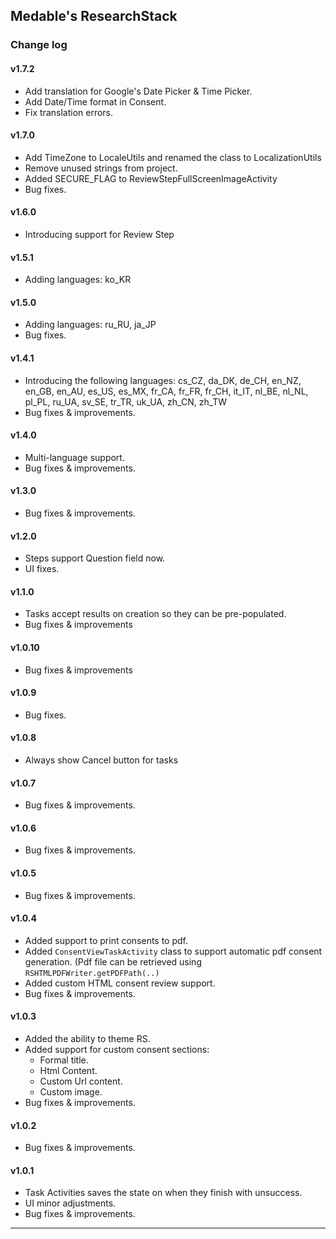 ## Medable's ResearchStack

### Change log

#### v1.7.2
- Add translation for Google's Date Picker & Time Picker.
- Add Date/Time format in Consent.
- Fix translation errors. 

#### v1.7.0
- Add TimeZone to LocaleUtils and renamed the class to LocalizationUtils
- Remove unused strings from project.
- Added SECURE_FLAG to ReviewStepFullScreenImageActivity
- Bug fixes.

#### v1.6.0
- Introducing support for Review Step

#### v1.5.1
- Adding languages: ko_KR

#### v1.5.0
- Adding languages: ru_RU, ja_JP 
- Bug fixes.

#### v1.4.1
- Introducing the following languages: cs_CZ, da_DK, de_CH, en_NZ, en_GB, en_AU, es_US, es_MX, fr_CA, fr_FR, fr_CH, it_IT, nl_BE, nl_NL, pl_PL, ru_UA, sv_SE, tr_TR, uk_UA, zh_CN, zh_TW
- Bug fixes & improvements.

#### v1.4.0
- Multi-language support.
- Bug fixes & improvements.

#### v1.3.0
- Bug fixes & improvements.

#### v1.2.0
- Steps support Question field now.
- UI fixes.

#### v1.1.0

- Tasks accept results on creation so they can be pre-populated.
- Bug fixes & improvements

#### v1.0.10

- Bug fixes & improvements

#### v1.0.9

- Bug fixes.

#### v1.0.8

- Always show Cancel button for tasks

#### v1.0.7

- Bug fixes & improvements.

#### v1.0.6

- Bug fixes & improvements.

#### v1.0.5

- Bug fixes & improvements.

#### v1.0.4

- Added support to print consents to pdf.
- Added `ConsentViewTaskActivity` class to support automatic pdf consent generation. (Pdf file can be retrieved using `RSHTMLPDFWriter.getPDFPath(..)`
- Added custom HTML consent review support.
- Bug fixes & improvements.

#### v1.0.3

- Added the ability to theme RS.
- Added support for custom consent sections:
   - Formal title.
   - Html Content.
   - Custom Url content.
   - Custom image.
- Bug fixes & improvements.

#### v1.0.2

- Bug fixes & improvements.

#### v1.0.1

- Task Activities saves the state on when they finish with unsuccess.
- UI minor adjustments.
- Bug fixes & improvements.

---
